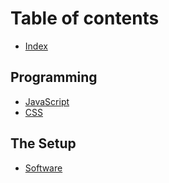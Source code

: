 # Table of contents

* [Index](README.md)

## Programming

* [JavaScript](programming/javascript.md)
* [CSS](programming/test.md)

## The Setup

* [Software](the-setup/software.md)

